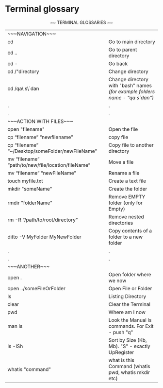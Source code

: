 # Terminal glossary

<p align="center">
~~ TERMINAL GLOSSARIES ~~
    
  <table align="center">
   <tr><td>~~~NAVIGATION~~~</td><td>  </td> </tr>
    <tr><td> cd </td>
  <td> Go to main directory </td></tr>
    <tr><td> cd .. </td>
  <td> Go to parent directory </td></tr>
    <tr><td> cd - </td>
  <td> Go back </td></tr>
  <tr>
     <td> cd  /"directory </td>
    <td> Change directory</td>
          <tr><td> cd /qa\ s\`dan </td>
  <td> Change directory with "bash" names <br><i>(for example folders name - "qa s`dan")</i></br></td></tr>
       <tr><td>.</td><td> . </td> </tr>
       <tr><td>.</td><td> .</td> </tr>
       
 <tr><td>~~~ACTION WITH FILES~~~</td><td>  </td> </tr>
    <tr><td> open "filename"</td>
  <td> Open the file</td></tr>
    <tr><td> cp “filename” “newfilename”</td>
  <td> copy file </td></tr>
    <tr><td> cp “filename” “~/Desktop/someFolder/newFileName”</td>
  <td> Copy file to another directory </td></tr>
      <tr><td> mv “filename” “path/to/new/file/location/fileName” </td>
  <td> Move a file </td></tr>
        <tr><td> mv “filename” “newFileName” </td>
  <td> Rename a file </td></tr>
        <tr><td> touch myfile.txt </td>
  <td> Create a text file </td></tr>
          <tr><td> mkdir "someName" </td>
  <td> Create the folder </td></tr>
            <tr><td> rmdir "folderName" </td>
  <td> Remove EMPTY folder (only for Empty) </td></tr>
              <tr><td> rm -R “/path/to/root/directory” </td>
  <td> Remove nested directories </td></tr>
       <tr><td> ditto -V MyFolder MyNewFolder </td>
  <td> Copy contents of a folder to a new folder </td></tr>
         <tr><td>.</td><td> . </td> </tr>
       <tr><td>.</td><td> .</td> </tr>
       
 <tr><td>~~~ANOTHER~~~</td><td>  </td> </tr>
      <tr><td>open .</td>
  <td> Open folder where we now</td></tr>
       <tr><td>open ../someFileOrFolder</td>
  <td> Open File or Folder</td></tr>
     <tr><td>ls</td>
  <td> Listing Directory</td></tr>
       <tr><td>clear</td>
  <td> Clear the Terminal</td></tr>
       <tr><td>pwd</td>
  <td> Where am I now</td></tr>
    <tr><td> man ls</td>
  <td> Look the Manual ls commands. For Exit - push "q" </td></tr>
    <tr> <td>ls -lSh</td>
  <td> Sort by Size (Kb, Mb). "S" - exactly UpRegister</td></tr>
      <tr> <td>whatis "command"</td>
  <td> what is this Command (whatis pwd, whatis mkdir etc)</td></tr>
    </table>
</p>
